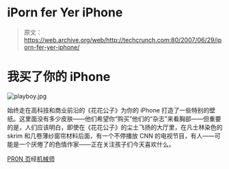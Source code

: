 # iPorn fer Yer iPhone 

> 原文：<https://web.archive.org/web/http://techcrunch.com:80/2007/06/29/iporn-fer-yer-iphone/>

# 我买了你的 iPhone

![playboy.jpg](img/598a99508d8af714fa7f92ca73918331.png)

始终走在高科技和商业前沿的《花花公子》为你的 iPhone 打造了一些特别的壁纸。这里面没有多少皮肤——他们希望你“购买”他们的“杂志”来看胸部——但重要的是，人们应该明白，即使在《花花公子》的尘土飞扬的大厅里，在凡士林染色的 skrim 和几卷薄纱窗帘材料后面，有一个不停播放 CNN 的电视节目，有人——可能是一个厌倦了的色情作家——正在关注孩子们今天喜欢什么。

[PR0N 页](https://web.archive.org/web/20130628203720/http://www.playboy.com/style/features/iplayboy/iplayboy-wallpaper.html)经[机械师](https://web.archive.org/web/20130628203720/http://machinist.salon.com/blog/2007/06/28/iplayboy/index.html)